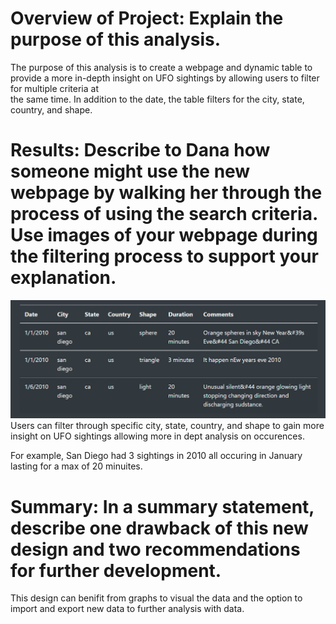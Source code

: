 # Overview of Project: Explain the purpose of this analysis.
  
  The purpose of this analysis is to create a webpage and dynamic table to provide a more in-depth insight on UFO sightings by allowing users to filter for multiple criteria at  
  the same time. In addition to the date, the table filters for the city, state, country, and shape.

# Results: Describe to Dana how someone might use the new webpage by walking her through the process of using the search criteria. Use images of your webpage during the filtering process to support your explanation.
  
  ![image](images/san.png)
  Users can filter through specific city, state, country, and shape to gain more insight on UFO sightings allowing more in dept analysis on occurences. 
  
  For example, San Diego had 3 sightings in 2010 all occuring in January lasting for a max of 20 minuites.  

# Summary: In a summary statement, describe one drawback of this new design and two recommendations for further development.
  
  This design can benifit from graphs to visual the data and the option to import and export new data to further analysis with data. 
